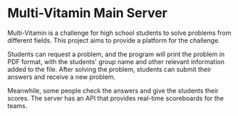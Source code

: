 # Multi-Vitamin Main Server

Multi-Vitamin is a challenge for high school students to solve problems from different fields. This project aims to provide a platform for the challenge.

Students can request a problem, and the program will print the problem in PDF format, with the students' group name and other relevant information added to the file. After solving the problem, students can submit their answers and receive a new problem.

Meanwhile, some people check the answers and give the students their scores. The server has an API that provides real-time scoreboards for the teams.